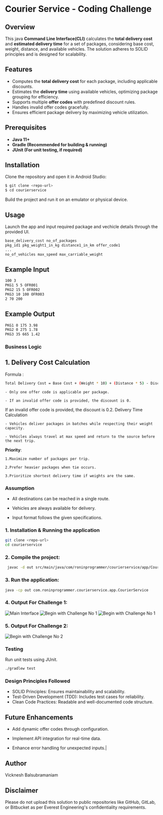 # Courier Service - Coding Challenge

## Overview
This java **Command Line Interface(CLI)** calculates the **total delivery cost** and **estimated delivery time** for a set of packages, considering base cost, weight, distance, and available vehicles. The solution adheres to SOLID principles and is designed for scalability.

## Features
- Computes the **total delivery cost** for each package, including applicable discounts.
- Estimates the **delivery time** using available vehicles, optimizing package grouping for efficiency.
- Supports multiple **offer codes** with predefined discount rules.
- Handles invalid offer codes gracefully.
- Ensures efficient package delivery by maximizing vehicle utilization.

## Prerequisites
- **Java 11+**
- **Gradle (Recommended for building & running)**
- **JUnit (For unit testing, if required)**

## Installation
Clone the repository and open it in Android Studio:
```bash
$ git clone <repo-url>
$ cd courierservice
```

Build the project and run it on an emulator or physical device. 

## Usage 
Launch the app and input required package and vechicle details through the provided UI. 

```bash
base_delivery_cost no_of_packages
pkg_id1 pkg_weight1_in_kg distance1_in_km offer_code1
...
no_of_vehicles max_speed max_carriable_weight
```

## Example Input
```bash
100 3
PKG1 5 5 OFR001
PKG2 15 5 OFR002
PKG3 10 100 OFR003
2 70 200
```

## Example Output
```bash
PKG1 0 175 3.98
PKG2 0 275 1.78
PKG3 35 665 1.42
```

### Business Logic 
## 1. Delivery Cost Calculation

Formula : 
```bash
Total Delivery Cost = Base Cost + (Weight * 10) + (Distance * 5) - Discount
```

    - Only one offer code is applicable per package.

    - If an invalid offer code is provided, the discount is 0.

If an invalid offer code is provided, the discount is 0.2. Delivery Time Calculation

    - Vehicles deliver packages in batches while respecting their weight capacity.

    - Vehicles always travel at max speed and return to the source before the next trip.
 
**Priority**:

    1.Maximize number of packages per trip.

    2.Prefer heavier packages when tie occurs.

    3.Prioritize shortest delivery time if weights are the same.


### Assumption 
- All destinations can be reached in a single route.
  
- Vehicles are always available for delivery.

- Input format follows the given specifications.

### 1. Installation & Running the application

```bash
git clone <repo-url>
cd courierservice
```

### 2. Compile the project: 

```bash
 javac -d out src/main/java/com/roninprogrammer/courierservice/app/CourierService.java
```

### 3. Run the application:
```bash
java -cp out com.roninprogrammer.courierservice.app.CourierService
```

### 4. Output For Challenge 1: 

![Main Interface](assets/1.png)
![Begin with Challenge No 1](assets/2.png)
![Begin with Challenge No 1](assets/3.png)

### 5. Output For Challenge 2: 
![Begin with Challenge No 2](assets/challenge2.png)


### Testing
Run unit tests using JUnit.
```bash
./gradlew test
```

### Design Principles Followed
- SOLID Principles: Ensures maintainability and scalability.
- Test-Driven Development (TDD): Includes test cases for reliability.
- Clean Code Practices: Readable and well-documented code structure.


## Future Enhancements

- Add dynamic offer codes through configuration.

- Implement API integration for real-time data.

- Enhance error handling for unexpected inputs.|

## Author 
Vicknesh Balsubramaniam 

## Disclaimer 
Please do not upload this solution to public repositories like GitHub, GitLab, or Bitbucket as per Everest Engineering's confidentiality requirements.

